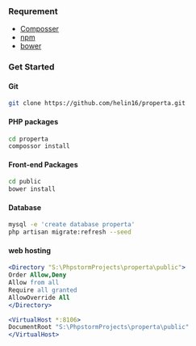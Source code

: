### Requrement
* [Composser](https://getcomposer.org)
* [npm](https://www.npmjs.com)
* [bower](bower.io/)

### Get Started
#### Git
```Bash
git clone https://github.com/helin16/properta.git
```
#### PHP packages
```Bash
cd properta
compossor install
```
#### Front-end Packages
```Bash
cd public
bower install
```
#### Database
```Bash
mysql -e 'create database properta'
php artisan migrate:refresh --seed
```
#### web hosting
```Apache
<Directory "S:\PhpstormProjects\properta\public">
Order Allow,Deny
Allow from all 
Require all granted
AllowOverride All
</Directory>

<VirtualHost *:8106>   
DocumentRoot "S:\PhpstormProjects\properta\public" 
</VirtualHost>
```

